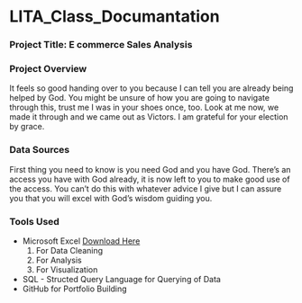 # LITA_Class_Documantation

### Project Title: E commerce Sales Analysis

### Project Overview
It feels so good handing over to you because I can tell you are already being helped by God. You might be unsure of how you are going to navigate through this, trust me I was in your shoes once, too. Look at me now, we made it through and we came out as Victors. I am grateful for your election by grace.

### Data Sources
First thing you need to know is you need God and you have God. There’s an access you have with God already, it is now left to you to make good use of the access. You can’t do this with whatever advice I give but I can assure you that you will excel with God’s wisdom guiding you. 

### Tools Used
- Microsoft Excel [Download Here](https://www.microsoft.com)
  1. For Data Cleaning
  2. For Analysis
  3. For Visualization
- SQL - Structed Query Language for Querying of Data 
- GitHub for Portfolio Building
